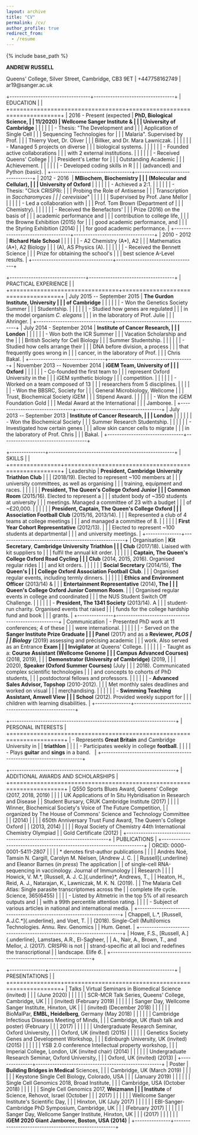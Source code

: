 ```yaml
---
layout: archive
title: "CV"
permalink: /cv/
author_profile: true
redirect_from:
  - /resume
---
```


{% include base_path %}

**ANDREW RUSSELL**

Queens' College, Silver Street, Cambridge, CB3 9ET \| +447758162749 \|
ar19\@sanger.ac.uk

+----------------------------------+----------------------------------+
| EDUCATION                        |                                  |
+==================================+==================================+
| 2016 - Present (expected         | **PhD, Biological Science,       |
| 11/2020)                         | Wellcome Sanger Institute &      |
|                                  | University of Cambridge**        |
|                                  |                                  |
|                                  | \- Thesis: "The Development and  |
|                                  | Application of Single Cell       |
|                                  | Sequencing Technologies for      |
|                                  | Malaria". Supervised by Prof.    |
|                                  | Thierry Voet, Dr. Oliver         |
|                                  | Billker, and Dr. Mara Lawniczak. |
|                                  |                                  |
|                                  | \- Managed 5 projects on diverse |
|                                  | biological systems.              |
|                                  |                                  |
|                                  | \- Founded active collaborations |
|                                  | with 2 external institutions.    |
|                                  |                                  |
|                                  | \- Received Queens' College      |
|                                  | President's Letter for           |
|                                  | Outstanding Academic             |
|                                  | Achievement.                     |
|                                  |                                  |
|                                  | \- Developed coding skills in R  |
|                                  | (advanced) and Python (basic).   |
+----------------------------------+----------------------------------+
| 2012 - 2016                      | **MBiochem, Biochemistry         |
|                                  | (Molecular and Cellular),        |
|                                  | University of Oxford**           |
|                                  |                                  |
|                                  | \- Achieved a 2:1.               |
|                                  |                                  |
|                                  | \- Thesis: "Click CRISPRi:       |
|                                  | Probing the Role of Antisense    |
|                                  | Transcription in *Saccharomyces  |
|                                  | cerevisiae*"                     |
|                                  |                                  |
|                                  | Supervised by Prof. Jane Mellor  |
|                                  |                                  |
|                                  | \- Led a collaboration with      |
|                                  | Prof. Tom Brown (Department of   |
|                                  | Chemistry).                      |
|                                  |                                  |
|                                  | \- Received the Benefactors\'    |
|                                  | Prize (2016) on the basis of     |
|                                  | academic performance and         |
|                                  | contribution to college life,    |
|                                  | the Browne Exhibition (2015) for |
|                                  | good academic performance, and   |
|                                  | the Styring Exhibition (2014)    |
|                                  | for good academic performance.   |
+----------------------------------+----------------------------------+
| 2010 - 2012                      | **Richard Hale School**          |
|                                  |                                  |
|                                  | \- A2 Chemistry (A\*), A2        |
|                                  | Mathematics (A\*), A2 Biology    |
|                                  | (A), AS Physics (A).             |
|                                  |                                  |
|                                  | \- Received the Bennett Science  |
|                                  | Prize for obtaining the school's |
|                                  | best science A-Level results.    |
+----------------------------------+----------------------------------+

+--------------------------------+------------------------------------+
| PRACTICAL EXPERIENCE           |                                    |
+================================+====================================+
| July 2015 -- September 2015    | **The Gurdon Institute, University |
|                                | of Cambridge**                     |
|                                |                                    |
|                                | \- Won the Genetics Society Summer |
|                                | Studentship.                       |
|                                |                                    |
|                                | \- Studied how genes are regulated |
|                                | in the model organism *C. elegans* |
|                                | in the laboratory of Prof. Julie   |
|                                | Ahringer.                          |
+--------------------------------+------------------------------------+
| July 2014 - September 2014     | **Institute of Cancer Research,    |
|                                | London**                           |
|                                |                                    |
|                                | \- Won both the ICR Summer         |
|                                | Vacation Scholarship and the       |
|                                | British Society for Cell Biology   |
|                                | Summer Studentship.                |
|                                |                                    |
|                                | \- Studied how cells arrange their |
|                                | DNA before division, a process     |
|                                | that frequently goes wrong in      |
|                                | cancer, in the laboratory of Prof. |
|                                | Chris Bakal.                       |
+--------------------------------+------------------------------------+
| November 2013 -- November 2014 | **iGEM Team, University of         |
|                                | Oxford**                           |
|                                |                                    |
|                                | \- Co-founded the first team to    |
|                                | represent Oxford University in the |
|                                | iGEM synthetic biology             |
|                                | competition.                       |
|                                |                                    |
|                                | \- Worked on a team composed of 13 |
|                                | researchers from 5 disciplines.    |
|                                |                                    |
|                                | \- Won the BBSRC, Society for      |
|                                | General Microbiology, Wellcome     |
|                                | Trust, Biochemical Society iGEM    |
|                                | Stipend Award.                     |
|                                |                                    |
|                                | \- Won the iGEM Foundation Gold    |
|                                | Medal Award at the International   |
|                                | Jamboree.                          |
+--------------------------------+------------------------------------+
| July 2013 -- September 2013    | **Institute of Cancer Research,    |
|                                | London**                           |
|                                |                                    |
|                                | \- Won the Biochemical Society     |
|                                | Summer Research Studentship.       |
|                                |                                    |
|                                | \- Investigated how certain genes  |
|                                | allow skin cancer cells to migrate |
|                                | in the laboratory of Prof. Chris   |
|                                | Bakal.                             |
+--------------------------------+------------------------------------+

+---------------+-----------------------------------------------------+
| SKILLS        |                                                     |
+===============+=====================================================+
| Leadership    | **President, Cambridge University Triathlon Club**  |
|               | (2018/19). Elected to represent \~100 members at    |
|               | university committees, as well as organising        |
|               | training, equipment and races.                      |
|               |                                                     |
|               | **President, The Queen's College Oxford Junior      |
|               | Common Room** (2015/16). Elected to represent a     |
|               | student body of \~350 students at university        |
|               | meetings. Managed a committee of 23 with a budget   |
|               | of \~£20,000.                                       |
|               |                                                     |
|               | **President, Captain, The Queen's College Oxford    |
|               | Association Football Club** (2015/16, 2013/14).     |
|               | Represented a club of 4 teams at college meetings   |
|               | and managed a committee of 8.                       |
|               |                                                     |
|               | **First Year Cohort Representative** (2012/13).     |
|               | Elected to represent \~100 students at departmental |
|               | and university meetings.                            |
+---------------+-----------------------------------------------------+
| Organisation  | **Kit Secretary**, **Cambridge University Triathlon |
|               | Club** (2017/18). Liaised with kit suppliers to     |
|               | fulfil the annual kit order.                        |
|               |                                                     |
|               | **Captain, The Queen's College Oxford Road Cycling  |
|               | Club** (2014, 2015, 2016). Organised regular rides  |
|               | and kit orders.                                     |
|               |                                                     |
|               | **Social Secretary** (2014/15), **The Queen's       |
|               | College Oxford Association Football Club**.         |
|               | Organised regular events, including termly dinners. |
|               |                                                     |
|               | **Ethics and Environment Officer** (2013/14) &      |
|               | **Entertainment Representative** (2014)**, The      |
|               | Queen's College Oxford Junior Common Room**.        |
|               | Organised regular events in college and coordinated |
|               | the NUS Student Switch Off Challenge.               |
|               |                                                     |
|               | \- **President, The 1341 Society** (2013/14). A     |
|               | student-run charity. Organised events that raised   |
|               | funds for the college hardship fund and book        |
|               | grants.                                             |
+---------------+-----------------------------------------------------+
| Communication | \- Presented PhD work at 11 conferences; 4 of these |
|               | were international.                                 |
|               |                                                     |
|               | \- Served on the **Sanger Institute Prize Graduate  |
|               | Panel** (2017) and as a **Reviewer, *PLOS           |
|               | Biology*** (2019) assessing and précising academic  |
|               | work. Also served as an Entrance **Exam             |
|               | Invigilator** at Queens' College.                   |
|               |                                                     |
|               | \- Taught as a: **Course Assistant (Wellcome Genome |
|               | Campus Advanced Courses)** (2018, 2019),            |
|               | **Demonstrator (University of Cambridge)** (2019,   |
|               | 2020), **Speaker (Oxford Summer Courses)** (July    |
|               | 2018). Communicated complex scientific technologies |
|               | and concepts to cohorts of PhD students,            |
|               | postdoctoral fellows and professors.                |
|               |                                                     |
|               | \- **Advanced Sales Advisor, Topshop** (2010-2012). |
|               | Met monthly sales deadlines and worked on visual    |
|               | merchandising.                                      |
|               |                                                     |
|               | \- **Swimming Teaching Assistant, Amwell View       |
|               | School** (2012). Provided weekly support for        |
|               | children with learning disabilities.                |
+---------------+-----------------------------------------------------+

+----------------------------------------------------------------------+
| PERSONAL INTERESTS                                                   |
+======================================================================+
| \- Represents **Great Britain** and Cambridge University in          |
| **triathlon**                                                        |
|                                                                      |
| \- Participates weekly in college **football**.                      |
|                                                                      |
| \- Plays **guitar** and **sings** in a band.                         |
+----------------------------------------------------------------------+

+----------------------------------------------------------------------+
| ADDITIONAL AWARDS AND SCHOLARSHIPS                                   |
+======================================================================+
| Q550 Sports Blues Award, Queens' College (2017, 2018, 2019)          |
|                                                                      |
| UK Applications of In Situ Hybridisation in Research and Disease     |
| Student Bursary, CRUK Cambridge Institute (2017)                     |
|                                                                      |
| Winner, Biochemical Society's Voice of The Future Competition,       |
| organized by The House of Commons' Science and Technology Committee  |
| (2014)                                                               |
|                                                                      |
| 650th Anniversary Trust Fund Award, The Queen's College Oxford       |
| (2013, 2014)                                                         |
|                                                                      |
| Royal Society of Chemistry 44th International Chemistry Olympiad     |
| Gold Certificate (2012)                                              |
+----------------------------------------------------------------------+
| PUBLICATIONS                                                         |
+----------------------------------------------------------------------+
| ORCID: 0000-0001-5411-2807                                           |
|                                                                      |
| \* denotes first-author publications                                 |
|                                                                      |
| Andrés Noé, Tamsin N. Cargill, Carolyn M. Nielsen, [Andrew J. C.     |
| Russell]{.underline} and Eleanor Barnes (*in press*) The application |
| of single-cell RNA-sequencing in vaccinology. Journal of Immunology  |
| Research                                                             |
|                                                                      |
| Howick, V. M.\*, [Russell, A. J. C.]{.underline}\*, Andrews, T.,     |
| Heaton, H., Reid, A. J., Natarajan, K., Lawniczak, M. K. N. (2019).  |
| The Malaria Cell Atlas: Single parasite transcriptomes across the    |
| complete life cycle. Science, 365(6455)                              |
|                                                                      |
| -   Listed by Altmetric in the top 5% of all research outputs and    |
|     with a 99th percentile attention rating.                         |
|                                                                      |
| -   Subject of various articles in national and international media. |
+----------------------------------------------------------------------+
| Chappell, L.\*, [Russell, A.J.C.\*]{.underline}, and Voet, T.        |
| (2018). Single-Cell (Multi)omics Technologies. Annu. Rev. Genomics   |
| Hum. Genet.                                                          |
+----------------------------------------------------------------------+
| Howe, F.S., [Russell, A.]{.underline}, Lamstaes, A.R., El-Sagheer,   |
| A., Nair, A., Brown, T., and Mellor, J. (2017). CRISPRi is not       |
| strand-specific at all loci and redefines the transcriptional        |
| landscape. Elife *6*.                                                |
+----------------------------------------------------------------------+

+---------------+-----------------------------------------------------+
| PRESENTATIONS |                                                     |
+===============+=====================================================+
| Talks         | Virtual Seminars in Biomedical Science (invited)    |
|               | (June 2020)                                         |
|               |                                                     |
|               | SCR-MCR Talk Series, Queens' College, Cambridge, UK |
|               | (invited) (February 2019)                           |
|               |                                                     |
|               | Sanger Day, Wellcome Sanger Institute, Hinxton, UK  |
|               | (invited) (December 2018)                           |
|               |                                                     |
|               | BioMalPar, **EMBL, Heidelberg**, Germany (May 2018) |
|               |                                                     |
|               | Cambridge Infectious Diseases Meeting of Minds,     |
|               | Cambridge, UK (flash talk and poster) (February     |
|               | 2017)                                               |
|               |                                                     |
|               | Undergraduate Research Seminar, Oxford University,  |
|               | Oxford, UK (invited) (2015)                         |
|               |                                                     |
|               | Genetics Society Genes and Development Workshop,    |
|               | Edinburgh University, UK (invited) (2015)           |
|               |                                                     |
|               | YSB 2.0 conference Intellectual property workshop,  |
|               | Imperial College, London, UK (invited chair) (2014) |
|               |                                                     |
|               | Undergraduate Research Seminar, Oxford University,  |
|               | Oxford, UK (invited) (2013)                         |
+---------------+-----------------------------------------------------+
| Poster        | **Building Bridges in Medical** Sciences,           |
|               | Cambridge, UK (March 2019)                          |
|               |                                                     |
|               | Keystone Single Cell Biology, Colorado, USA         |
|               | (January 2019)                                      |
|               |                                                     |
|               | Single Cell Genomics 2018, Broad Institute,         |
|               | Cambridge, USA (October 2018)                       |
|               |                                                     |
|               | Single Cell Genomics 2017, **Weizmann               |
|               | Institute** of Science, Rehovot, Israel (October    |
|               | 2017)                                               |
|               |                                                     |
|               | Wellcome Sanger Institute's Scientific Day,         |
|               | Hinxton, UK (July 2017)                             |
|               |                                                     |
|               | EBI-Sanger-Cambridge PhD Symposium, Cambridge, UK   |
|               | (February 2017)                                     |
|               |                                                     |
|               | Sanger Day, Wellcome Sanger Institute, Hinxton, UK  |
|               | (2017)                                              |
|               |                                                     |
|               | **iGEM 2020 Giant Jamboree, Boston, USA (2014)**    |
+---------------+-----------------------------------------------------+

